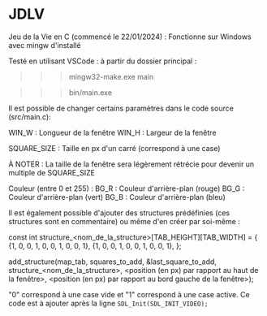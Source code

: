 # JDLV
Jeu de la Vie en C (commencé le 22/01/2024) :
Fonctionne sur Windows avec mingw d'installé

Testé en utilisant VSCode : à partir du dossier principal :

>>> mingw32-make.exe main

>>> bin/main.exe

Il est possible de changer certains paramètres dans le code source (src/main.c):

WIN_W       : Longueur de la fenêtre
WIN_H       : Largeur de la fenêtre

SQUARE_SIZE : Taille en px d'un carré (correspond à une case)

À NOTER     : La taille de la fenêtre sera légèrement rétrécie pour devenir un multiple de SQUARE_SIZE

Couleur (entre 0 et 255) :
BG_R        : Couleur d'arrière-plan (rouge)
BG_G        : Couleur d'arrière-plan (vert)
BG_B        : Couleur d'arrière-plan (bleu)

Il est également possible d'ajouter des structures prédéfinies (ces structures sont en commentaire) ou même d'en créer par soi-même :

const int structure_<nom_de_la_structure>[TAB_HEIGHT][TAB_WIDTH] = {
  {1, 0, 0, 1, 0, 0, 1, 0, 0, 1},
  {1, 0, 0, 1, 0, 0, 1, 0, 0, 1},
};

add_structure(map_tab, squares_to_add, &last_square_to_add, structure_<nom_de_la_structure>, <position (en px) par rapport au haut de la fenêtre>, <position (en px) par rapport au bord gauche de la fenêtre>);

"0" correspond à une case vide et "1" correspond à une case active.
Ce code est à ajouter après la ligne `SDL_Init(SDL_INIT_VIDEO);`

